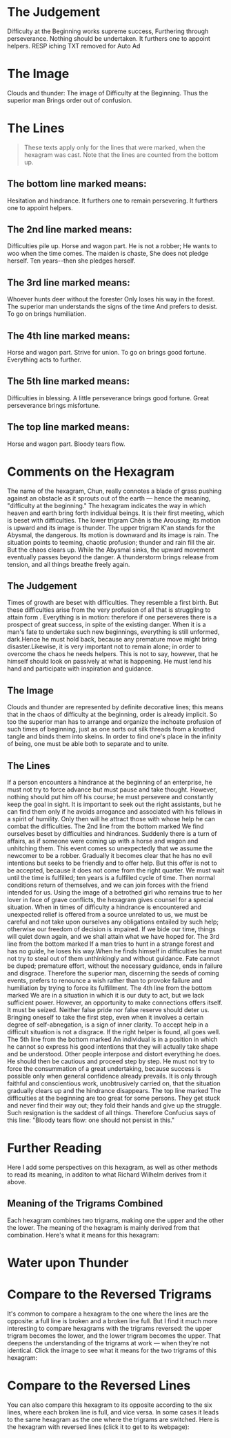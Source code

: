 # The Judgement

Difficulty at the Beginning works supreme success,
Furthering through perseverance.
Nothing should be undertaken.
It furthers one to appoint helpers.
RESP iching TXT removed for Auto Ad

# The Image

Clouds and thunder:
The image of Difficulty at the Beginning.
Thus the superior man
Brings order out of confusion.

# The Lines

> These texts apply only for the lines that were marked, when the hexagram was cast. Note that the lines are counted from the bottom up.

## The bottom line marked means:

Hesitation and hindrance.
It furthers one to remain persevering.
It furthers one to appoint helpers.

## The 2nd line marked means:

Difficulties pile up.
Horse and wagon part.
He is not a robber;
He wants to woo when the time comes.
The maiden is chaste,
She does not pledge herself.
Ten years--then she pledges herself.

## The 3rd line marked means:

Whoever hunts deer without the forester
Only loses his way in the forest.
The superior man understands the signs of the time
And prefers to desist.
To go on brings humiliation.

## The 4th line marked means:

Horse and wagon part.
Strive for union.
To go on brings good fortune.
Everything acts to further.

## The 5th line marked means:

Difficulties in blessing.
A little perseverance brings good fortune.
Great perseverance brings misfortune.

## The top line marked means:

Horse and wagon part.
Bloody tears flow.

# Comments on the Hexagram

The name of the hexagram, Chun, really connotes a blade of grass pushing against an obstacle as it sprouts out of the earth — hence the meaning, "difficulty at the beginning." The hexagram indicates the way in which heaven and earth bring forth individual beings. It is their first meeting, which is beset with difficulties. The lower trigram Chên is the Arousing; its motion is upward and its image is thunder. The upper trigram K'an stands for the Abysmal, the dangerous. Its motion is downward and its image is rain. The situation points to teeming, chaotic profusion; thunder and rain fill the air. But the chaos clears up. While the Abysmal sinks, the upward movement eventually passes beyond the danger. A thunderstorm brings release from tension, and all things breathe freely again.

## The Judgement

Times of growth are beset with difficulties. They resemble a first birth. But these difficulties arise from the very profusion of all that is struggling to attain form . Everything is in motion: therefore if one perseveres there is a prospect of great success, in spite of the existing danger. When it is a man's fate to undertake such new beginnings, everything is still unformed, dark.Hence he must hold back, because any premature move might bring disaster.Likewise, it is very important not to remain alone; in order to overcome the chaos he needs helpers. This is not to say, however, that he himself should look on passively at what is happening. He must lend his hand and participate with inspiration and guidance.

## The Image

Clouds and thunder are represented by definite decorative lines; this means that in the chaos of difficulty at the beginning, order is already implicit. So too the superior man has to arrange and organize the inchoate profusion of such times of beginning, just as one sorts out silk threads from a knotted tangle and binds them into skeins. In order to find one's place in the infinity of being, one must be able both to separate and to unite.

## The Lines

If a person encounters a hindrance at the beginning of an enterprise, he must not try to force advance but must pause and take thought. However, nothing should put him off his course; he must persevere and constantly keep the goal in sight. It is important to seek out the right assistants, but he can find them only if he avoids arrogance and associated with his fellows in a spirit of humility. Only then will he attract those with whose help he can combat the difficulties.
The 2nd line from the bottom marked
We find ourselves beset by difficulties and hindrances. Suddenly there is a turn of affairs, as if someone were coming up with a horse and wagon and unhitching them. This event comes so unexpectedly that we assume the newcomer to be a robber. Gradually it becomes clear that he has no evil intentions but seeks to be friendly and to offer help. But this offer is not to be accepted, because it does not come from the right quarter. We must wait until the time is fulfilled; ten years is a fulfilled cycle of time. Then normal conditions return of themselves, and we can join forces with the friend intended for us. Using the image of a betrothed girl who remains true to her lover in face of grave conflicts, the hexagram gives counsel for a special situation. When in times of difficulty a hindrance is encountered and unexpected relief is offered from a source unrelated to us, we must be careful and not take upon ourselves any obligations entailed by such help; otherwise our freedom of decision is impaired. If we bide our time, things will quiet down again, and we shall attain what we have hoped for.
The 3rd line from the bottom marked
If a man tries to hunt in a strange forest and has no guide, he loses his way.When he finds himself in difficulties he must not try to steal out of them unthinkingly and without guidance. Fate cannot be duped; premature effort, without the necessary guidance, ends in failure and disgrace. Therefore the superior man, discerning the seeds of coming events, prefers to renounce a wish rather than to provoke failure and humiliation by trying to force its fulfillment.
The 4th line from the bottom marked
We are in a situation in which it is our duty to act, but we lack sufficient power. However, an opportunity to make connections offers itself. It must be seized. Neither false pride nor false reserve should deter us. Bringing oneself to take the first step, even when it involves a certain degree of self-abnegation, is a sign of inner clarity. To accept help in a difficult situation is not a disgrace. If the right helper is found, all goes well.
The 5th line from the bottom marked
An individual is in a position in which he cannot so express his good intentions that they will actually take shape and be understood. Other people interpose and distort everything he does. He should then be cautious and proceed step by step. He must not try to force the consummation of a great undertaking, because success is possible only when general confidence already prevails. It is only through faithful and conscientious work, unobtrusively carried on, that the situation gradually clears up and the hindrance disappears.
The top line marked
The difficulties at the beginning are too great for some persons. They get stuck and never find their way out; they fold their hands and give up the struggle. Such resignation is the saddest of all things. Therefore Confucius says of this line: "Bloody tears flow: one should not persist in this."

# Further Reading



Here I add some perspectives on this hexagram, as well as other methods to read its meaning, in additon to what Richard Wilhelm derives from it above.

## Meaning of the Trigrams Combined

Each hexagram combines two trigrams, making one the upper and the other the lower. The meaning of the hexagram is mainly derived from that combination. Here's what it means for this hexagram:

# Water upon Thunder




# Compare to the Reversed Trigrams

It's common to compare a hexagram to the one where the lines are the opposite: a full line is broken and a broken line full. But I find it much more interesting to compare hexagrams with the trigrams reversed: the upper trigram becomes the lower, and the lower trigram becomes the upper. That deepens the understanding of the trigrams at work — when they're not identical. Click the image to see what it means for the two trigrams of this hexagram:

# Compare to the Reversed Lines

You can also compare this hexagram to its opposite according to the six lines, where each broken line is full, and vice versa. In some cases it leads to the same hexagram as the one where the trigrams are switched. Here is the hexagram with reversed lines (click it to get to its webpage):